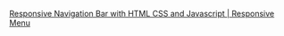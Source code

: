 [Responsive Navigation Bar with HTML CSS and Javascript | Responsive Menu](https://www.youtube.com/watch?v=XZsuI5wyRzs)